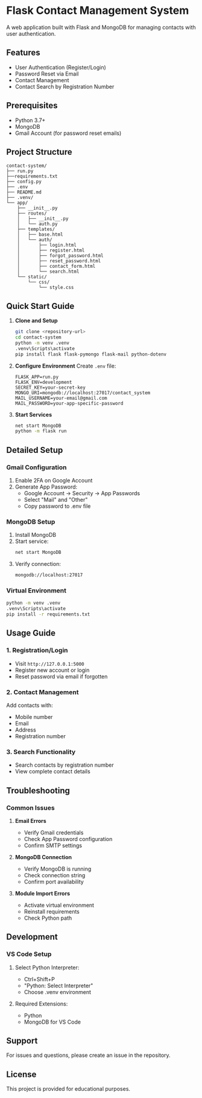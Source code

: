 # Flask Contact Management System

A web application built with Flask and MongoDB for managing contacts with user authentication.

## Features

- User Authentication (Register/Login)
- Password Reset via Email
- Contact Management
- Contact Search by Registration Number

## Prerequisites

- Python 3.7+
- MongoDB
- Gmail Account (for password reset emails)

## Project Structure

```plaintext
contact-system/
├── run.py
├──requirements.txt
├── config.py
├── .env
├── README.md
├── .venv/
└── app/
    ├── __init__.py
    ├── routes/
    │   ├── __init__.py
    │   └── auth.py
    ├── templates/
    │   ├── base.html
    │   └── auth/
    │       ├── login.html
    │       ├── register.html
    │       ├── forgot_password.html
    │       ├── reset_password.html
    │       ├── contact_form.html
    │       └── search.html
    └── static/
        └── css/
            └── style.css
```

## Quick Start Guide

1. **Clone and Setup**
   ```bash
   git clone <repository-url>
   cd contact-system
   python -m venv .venv
   .venv\Scripts\activate
   pip install flask flask-pymongo flask-mail python-dotenv
   ```

2. **Configure Environment**
   Create `.env` file:
   ```plaintext
   FLASK_APP=run.py
   FLASK_ENV=development
   SECRET_KEY=your-secret-key
   MONGO_URI=mongodb://localhost:27017/contact_system
   MAIL_USERNAME=your-email@gmail.com
   MAIL_PASSWORD=your-app-specific-password
   ```

3. **Start Services**
   ```bash
   net start MongoDB
   python -m flask run
   ```

## Detailed Setup

### Gmail Configuration
1. Enable 2FA on Google Account
2. Generate App Password:
   - Google Account → Security → App Passwords
   - Select "Mail" and "Other"
   - Copy password to .env file

### MongoDB Setup
1. Install MongoDB
2. Start service:
   ```bash
   net start MongoDB
   ```
3. Verify connection:
   ```bash
   mongodb://localhost:27017
   ```

### Virtual Environment
```bash
python -m venv .venv
.venv\Scripts\activate
pip install -r requirements.txt
```

## Usage Guide

### 1. Registration/Login
- Visit `http://127.0.0.1:5000`
- Register new account or login
- Reset password via email if forgotten

### 2. Contact Management
Add contacts with:
- Mobile number
- Email
- Address
- Registration number

### 3. Search Functionality
- Search contacts by registration number
- View complete contact details

## Troubleshooting

### Common Issues

1. **Email Errors**
   - Verify Gmail credentials
   - Check App Password configuration
   - Confirm SMTP settings

2. **MongoDB Connection**
   - Verify MongoDB is running
   - Check connection string
   - Confirm port availability

3. **Module Import Errors**
   - Activate virtual environment
   - Reinstall requirements
   - Check Python path

## Development

### VS Code Setup
1. Select Python Interpreter:
   - Ctrl+Shift+P
   - "Python: Select Interpreter"
   - Choose .venv environment

2. Required Extensions:
   - Python
   - MongoDB for VS Code

## Support

For issues and questions, please create an issue in the repository.

## License

This project is provided for educational purposes.